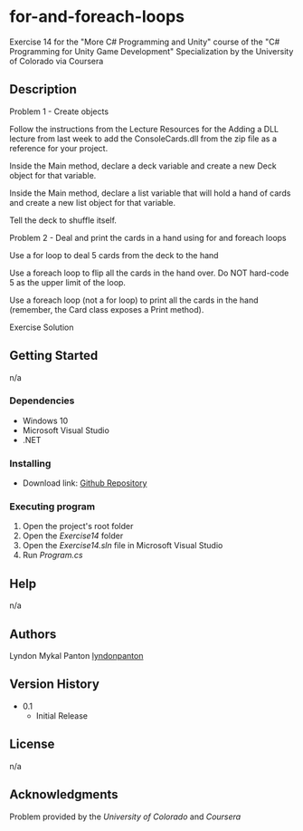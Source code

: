 # for-and-foreach-loops
Exercise 14 for the "More C# Programming and Unity" course of the "C# Programming for Unity Game Development" Specialization by the University of Colorado via Coursera

## Description

Problem 1 - Create objects

Follow the instructions from the Lecture Resources for the Adding a DLL lecture from last week to add the ConsoleCards.dll from the zip file as a reference for your project.

Inside the Main method, declare a deck variable and create a new Deck object for that variable.

Inside the Main method, declare a list variable that will hold a hand of cards and create a new list object for that variable.

Tell the deck to shuffle itself.

Problem 2 - Deal and print the cards in a hand using for and foreach loops

Use a for loop to deal 5 cards from the deck to the hand

Use a foreach loop to flip all the cards in the hand over. Do NOT hard-code 5 as the upper limit of the loop.

Use a foreach loop (not a for loop) to print all the cards in the hand (remember, the Card class exposes a Print method).

Exercise Solution

## Getting Started

n/a

### Dependencies

* Windows 10
* Microsoft Visual Studio
* .NET

### Installing

* Download link: [Github Repository](https://github.com/lyndonpanton/for-and-foreach-loops)

### Executing program

1. Open the project's root folder
2. Open the _Exercise14_ folder
2. Open the _Exercise14.sln_ file in Microsoft Visual Studio
3. Run _Program.cs_

## Help

n/a

## Authors

Lyndon Mykal Panton
[lyndonpanton](https://github.com/lyndonpanton/)

## Version History

* 0.1
    * Initial Release

## License

n/a

## Acknowledgments

Problem provided by the _University of Colorado_ and _Coursera_
